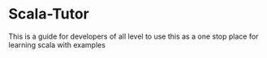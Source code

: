 # Scala-Tutor
This is a guide for developers of all level to use this as a one stop place for learning scala with examples
